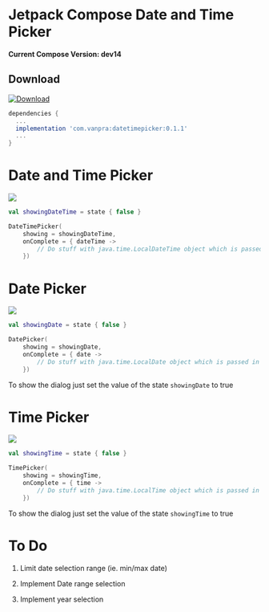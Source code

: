 # Jetpack Compose Date and Time Picker

**Current Compose Version: dev14**

## Download

[ ![Download](https://api.bintray.com/packages/vanpra/ComposeDateTimePicker/datetimepicker/images/download.svg?version=0.1.1) ](https://bintray.com/vanpra/ComposeDateTimePicker/datetimepicker/0.1.1/link)

```gradle
dependencies {
  ...
  implementation 'com.vanpra:datetimepicker:0.1.1'
  ...
}
```

# Date and Time Picker

![](https://raw.githubusercontent.com/vanpra/ComposeDateTimePicker/master/imgs/datetime.jpg)

```kotlin
val showingDateTime = state { false }

DateTimePicker(
    showing = showingDateTime,
    onComplete = { dateTime ->
        // Do stuff with java.time.LocalDateTime object which is passed in
    })
```

# Date Picker

![](https://raw.githubusercontent.com/vanpra/ComposeDateTimePicker/master/imgs/date.jpg)

```kotlin
val showingDate = state { false }

DatePicker(
    showing = showingDate,
    onComplete = { date ->
        // Do stuff with java.time.LocalDate object which is passed in
    })

```

To show the dialog just set the value of  the state `showingDate` to true

# Time Picker

![](https://raw.githubusercontent.com/vanpra/ComposeDateTimePicker/master/imgs/time.jpg)

```kotlin
val showingTime = state { false }

TimePicker(
    showing = showingTime,
    onComplete = { time ->
        // Do stuff with java.time.LocalTime object which is passed in
    })

```

To show the dialog just set the value of  the state `showingTime` to true

# To Do

1. Limit date selection range (ie. min/max date)

2.  Implement Date range selection 

3. Implement year selection

   
